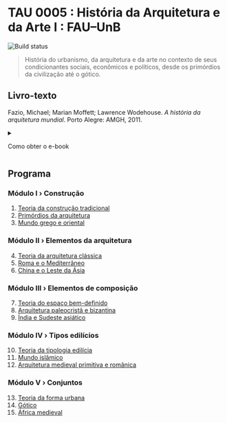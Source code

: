 # TAU 0005 : História da Arquitetura e da Arte I : FAU–UnB #

![Build status](https://github.com/p3palazzo/tau0005/workflows/Build/badge.svg)

> História do urbanismo, da arquitetura e da arte no contexto de seus
> condicionantes sociais, econômicos e políticos, desde os primórdios da
> civilização até o gótico.

## Livro-texto ##

Fazio, Michael; Marian Moffett; Lawrence Wodehouse. *A história da
arquitetura mundial*. Porto Alegre: AMGH, 2011.

<details>

  <summary>

  Como obter o e-book

  </summary>

  Acessar o site da [Biblioteca Central](https://bce.unb.br). Pesquisar
  pelo livro usando a `🔍 Busca integrada` (função de busca padrão da
  BCE). Na visualização do resultado, clicar no link `View record at
  Minha Biblioteca`. Fazer login no serviço de leitura online usando as
  credenciais da BCE (CPF e senha usada no balcão de empréstimo).

</details>

## Programa ##

### Módulo I › Construção ###

 1. [Teoria da construção tradicional](01-construcao.md)
 2. [Primórdios da arquitetura](02-primordios.md)
 3. [Mundo grego e oriental](03-grecia.md)

### Módulo II › Elementos da arquitetura ###

 4. [Teoria da arquitetura clássica](04-classicismo.md)
 5. [Roma e o Mediterrâneo](05-roma.md)
 6. [China e o Leste da Ásia](06-china.md)

### Módulo III › Elementos de composição ###

 7. [Teoria do espaço bem-definido](07-espaco.md)
 8. [Arquitetura paleocristã e bizantina](08-bizancio.md)
 9. [Índia e Sudeste asiático](09-india.md)

### Módulo IV › Tipos edilícios ###

10. [Teoria da tipologia edilícia](10-tipologia.md)
11. [Mundo islâmico](11-islam.md)
12. [Arquitetura medieval primitiva e românica](12-romanico.md)

### Módulo V › Conjuntos ###

13. [Teoria da forma urbana](13-urbanismo.md)
14. [Gótico](14-gotico.md)
15. [África medieval](15-africa.md)


